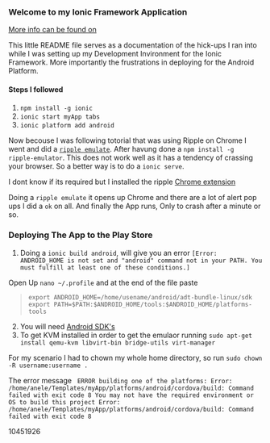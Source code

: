 ### Welcome to my Ionic Framework Application
[More info can be found on ](http://ionicframework.com/)

This little README file serves as a documentation of the hick-ups I ran into while I was setting up my Development Invironment for the Ionic Framework.
More importantly the frustrations in deploying for the Android Platform.

#### Steps I followed

1. `npm install -g ionic`
2. `ionic start myApp tabs`
3. `ionic platform add android`

Now becouse I was following totorial that was using Ripple on Chrome I went and did a [`ripple emulate`](https://www.npmjs.com/package/ripple-emulator).
After havung done a `npm install -g ripple-emulator`. This does not work well as it has a tendency of crassing your browser. So a better way is to do a `ionic serve`.

I dont know if its required but I installed the ripple [Chrome extension](https://chrome.google.com/webstore/detail/ripple-emulator-beta/geelfhphabnejjhdalkjhgipohgpdnoc?hl=en)

Doing a `ripple emulate` it opens up Chrome and there are a lot of alert pop ups I did a `ok` on all. And finally the App runs, Only to crash after a minute or so.

### Deploying The App to the Play Store

1. Doing a `ionic build android`, will give you an error `[Error: ANDROID_HOME is not set and "android" command not in your PATH. You must fulfill at least one of these conditions.]`

 Open Up `nano ~/.profile` and at the end of the file paste
> ```
> export ANDROID_HOME=/home/usename/android/adt-bundle-linux/sdk
> export PATH=$PATH:$ANDROID_HOME/tools:$ANDROID_HOME/platforms-tools
> ```
2. You will need [Android SDK's](https://developer.android.com/sdk/index.html)
3. To get KVM installed in order to get the emulaor running `sudo apt-get install qemu-kvm libvirt-bin bridge-utils virt-manager`

For my scenario I had to chown my whole home directory, so run `sudo chown -R username:username .`

The error message `
ERROR building one of the platforms: Error: /home/anele/Templates/myApp/platforms/android/cordova/build: Command failed with exit code 8
You may not have the required environment or OS to build this project
Error: /home/anele/Templates/myApp/platforms/android/cordova/build: Command failed with exit code 8`

10451926

